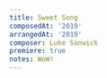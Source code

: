 ```yaml
---
title: Sweet Song
composedAt: '2019'
arrangedAt: '2019'
composer: Luke Sanwick
premiere: true
notes: WoW!
---
```


